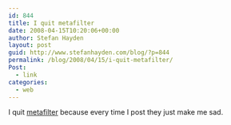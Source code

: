 ```yaml
---
id: 844
title: I quit metafilter
date: 2008-04-15T10:20:06+00:00
author: Stefan Hayden
layout: post
guid: http://www.stefanhayden.com/blog/?p=844
permalink: /blog/2008/04/15/i-quit-metafilter/
Post:
  - link
categories:
  - web
---
```

I quit <a href="http://www.metafilter.com/">metafilter</a> because every time I post they just make me sad.